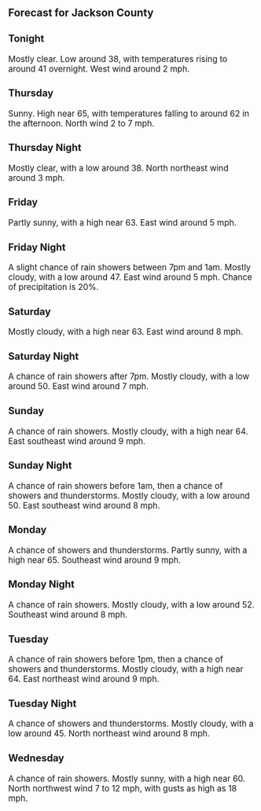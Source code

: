 <div>
   <h2>Forecast for Jackson County</h2>
   <p>
      <div style="font-size:120%">
         <h3>Tonight</h3>Mostly clear. Low around 38, with temperatures rising to around 41 overnight. West wind around 2 mph.<br></div>
   </p>
   <p>
      <div style="font-size:120%">
         <h3>Thursday</h3>Sunny. High near 65, with temperatures falling to around 62 in the afternoon. North wind 2 to 7 mph.<br></div>
   </p>
   <p>
      <div style="font-size:120%">
         <h3>Thursday Night</h3>Mostly clear, with a low around 38. North northeast wind around 3 mph.<br></div>
   </p>
   <p>
      <div style="font-size:120%">
         <h3>Friday</h3>Partly sunny, with a high near 63. East wind around 5 mph.<br></div>
   </p>
   <p>
      <div style="font-size:120%">
         <h3>Friday Night</h3>A slight chance of rain showers between 7pm and 1am. Mostly cloudy, with a low around 47. East wind around 5 mph. Chance of
         precipitation is 20%.<br></div>
   </p>
   <p>
      <div style="font-size:120%">
         <h3>Saturday</h3>Mostly cloudy, with a high near 63. East wind around 8 mph.<br></div>
   </p>
   <p>
      <div style="font-size:120%">
         <h3>Saturday Night</h3>A chance of rain showers after 7pm. Mostly cloudy, with a low around 50. East wind around 7 mph.<br></div>
   </p>
   <p>
      <div style="font-size:120%">
         <h3>Sunday</h3>A chance of rain showers. Mostly cloudy, with a high near 64. East southeast wind around 9 mph.<br></div>
   </p>
   <p>
      <div style="font-size:120%">
         <h3>Sunday Night</h3>A chance of rain showers before 1am, then a chance of showers and thunderstorms. Mostly cloudy, with a low around 50. East
         southeast wind around 8 mph.<br></div>
   </p>
   <p>
      <div style="font-size:120%">
         <h3>Monday</h3>A chance of showers and thunderstorms. Partly sunny, with a high near 65. Southeast wind around 9 mph.<br></div>
   </p>
   <p>
      <div style="font-size:120%">
         <h3>Monday Night</h3>A chance of rain showers. Mostly cloudy, with a low around 52. Southeast wind around 8 mph.<br></div>
   </p>
   <p>
      <div style="font-size:120%">
         <h3>Tuesday</h3>A chance of rain showers before 1pm, then a chance of showers and thunderstorms. Mostly cloudy, with a high near 64. East
         northeast wind around 9 mph.<br></div>
   </p>
   <p>
      <div style="font-size:120%">
         <h3>Tuesday Night</h3>A chance of showers and thunderstorms. Mostly cloudy, with a low around 45. North northeast wind around 8 mph.<br></div>
   </p>
   <p>
      <div style="font-size:120%">
         <h3>Wednesday</h3>A chance of rain showers. Mostly sunny, with a high near 60. North northwest wind 7 to 12 mph, with gusts as high as 18 mph.<br></div>
   </p>
</div>